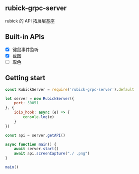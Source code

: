 ## rubick-grpc-server

rubick 的 API 拓展层基座

## Built-in APIs

 - [x] 键鼠事件监听
 - [x] 截图
 - [ ] 取色

## Getting start

```js
const RubickServer = require('rubick-grpc-server').default

let server = new RubickServer({
    port: 50051
}, {
    ioio_hook: async (e) => {
        console.log(e)
    }
})

const api = server.getAPI()

async function main() {
    await server.start()
    await api.screenCapture("./ .png")
}

main()
```
